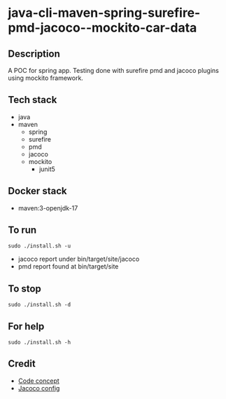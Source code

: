 # java-cli-maven-spring-surefire-pmd-jacoco--mockito-car-data

## Description
A POC for spring app. Testing done with surefire
pmd and jacoco plugins using mockito framework.

## Tech stack
- java
- maven
  - spring
  - surefire
  - pmd
  - jacoco
  - mockito
    - junit5

## Docker stack
- maven:3-openjdk-17

## To run
`sudo ./install.sh -u`
- jacoco report under bin/target/site/jacoco
- pmd report found at bin/target/site

## To stop
`sudo ./install.sh -d`

## For help
`sudo ./install.sh -h`

## Credit
- [Code concept](https://github.com/eugenp/tutorials/tree/master/testing-modules/junit-5)
- [Jacoco config](https://www.baeldung.com/jacoco)
